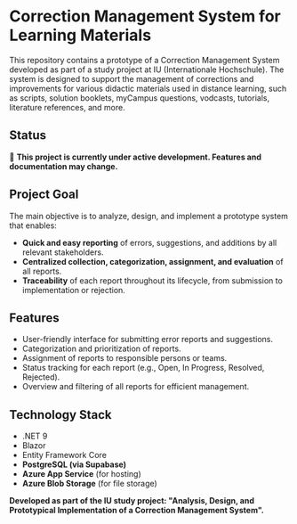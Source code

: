 # Correction Management System for Learning Materials

This repository contains a prototype of a Correction Management System developed as part of a study project at IU (Internationale Hochschule). The system is designed to support the management of corrections and improvements for various didactic materials used in distance learning, such as scripts, solution booklets, myCampus questions, vodcasts, tutorials, literature references, and more.

## Status

:construction: **This project is currently under active development. Features and documentation may change.**

## Project Goal

The main objective is to analyze, design, and implement a prototype system that enables:

- **Quick and easy reporting** of errors, suggestions, and additions by all relevant stakeholders.
- **Centralized collection, categorization, assignment, and evaluation** of all reports.
- **Traceability** of each report throughout its lifecycle, from submission to implementation or rejection.

## Features

- User-friendly interface for submitting error reports and suggestions.
- Categorization and prioritization of reports.
- Assignment of reports to responsible persons or teams.
- Status tracking for each report (e.g., Open, In Progress, Resolved, Rejected).
- Overview and filtering of all reports for efficient management.

## Technology Stack

- .NET 9
- Blazor
- Entity Framework Core
- **PostgreSQL (via Supabase)**
- **Azure App Service** (for hosting)
- **Azure Blob Storage** (for file storage)

**Developed as part of the IU study project: "Analysis, Design, and Prototypical Implementation of a Correction Management System".**

   
